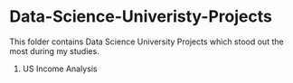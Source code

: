 # Data-Science-Univeristy-Projects

This folder contains Data Science University Projects which stood out the most during my studies. 

1. US Income Analysis 
